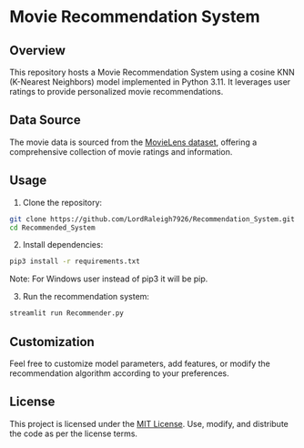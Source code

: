 # Movie Recommendation System

## Overview

This repository hosts a Movie Recommendation System using a cosine KNN (K-Nearest Neighbors) model implemented in Python 3.11. It leverages user ratings to provide personalized movie recommendations.

## Data Source

The movie data is sourced from the [MovieLens dataset](https://grouplens.org/datasets/movielens/latest/), offering a comprehensive collection of movie ratings and information.

## Usage

1. Clone the repository:

```bash
git clone https://github.com/LordRaleigh7926/Recommendation_System.git
cd Recommended_System
```

2. Install dependencies:

```bash
pip3 install -r requirements.txt
```
Note: For Windows user instead of pip3 it will be pip.

3. Run the recommendation system:

```bash
streamlit run Recommender.py
```


## Customization

Feel free to customize model parameters, add features, or modify the recommendation algorithm according to your preferences.

## License

This project is licensed under the [MIT License](LICENSE). Use, modify, and distribute the code as per the license terms.
